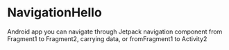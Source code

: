 # NavigationHello
Android app you can navigate through Jetpack navigation component from Fragment1 to Fragment2, carrying data, or fromFragment1 to Activity2
